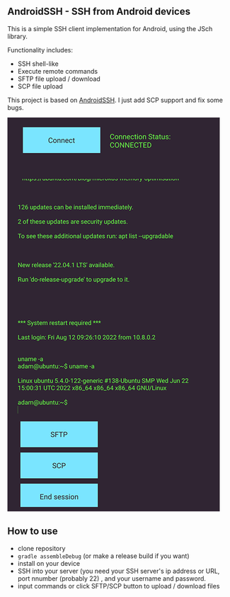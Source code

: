 ## AndroidSSH - SSH from Android devices

This is a simple SSH client implementation for Android, using the JSch library.

Functionality includes:

* SSH shell-like
* Execute remote commands
* SFTP file upload / download
* SCP file upload

This project is based on [AndroidSSH](https://github.com/jonghough/AndroidSSH). I just add SCP support and fix some bugs.

![](/art/screenshot.png)

## How to use

* clone repository
* `gradle assembleDebug` (or make a release build if you want)
* install on your device
* SSH into your server (you need your SSH server's ip address or URL, port nnumber (probably 22) , and your username and password.
* input commands or click SFTP/SCP button to upload / download files
